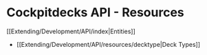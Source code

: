 # Cockpitdecks API - Resources

[[Extending/Development/API/index|Entities]]


- [[Extending/Development/API/resources/decktype|Deck Types]]

